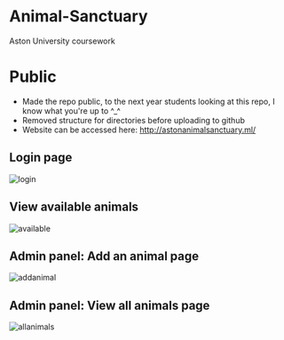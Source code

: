 # Animal-Sanctuary
Aston University coursework

# Public
- Made the repo public, to the next year students looking at this repo, I know what you're up to ^_^
- Removed structure for directories before uploading to github
- Website can be accessed here: http://astonanimalsanctuary.ml/

## Login page
![login](https://user-images.githubusercontent.com/44272102/56981405-bcd68880-6b76-11e9-9322-a20b5bf6797f.png)

## View available animals
![available](https://user-images.githubusercontent.com/44272102/56981502-ee4f5400-6b76-11e9-8ce4-a81d64323129.png)

## Admin panel: Add an animal page
![addanimal](https://user-images.githubusercontent.com/44272102/56981582-1ccd2f00-6b77-11e9-8a38-5c27b9fe3da9.png)

## Admin panel: View all animals page
![allanimals](https://user-images.githubusercontent.com/44272102/56981808-b4328200-6b77-11e9-9145-f749ff98ff78.png)
